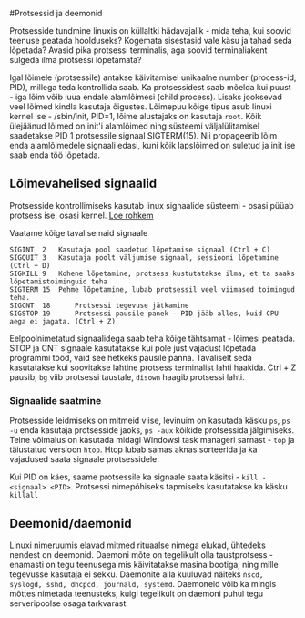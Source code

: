 #Protsessid ja deemonid

Protsesside tundmine linuxis on küllaltki hädavajalik - mida teha, kui soovid teenuse peatada hoolduseks? 
Kogemata sisestasid vale käsu ja tahad seda lõpetada? Avasid pika protsessi terminalis, aga soovid terminaliakent sulgeda ilma protsessi lõpetamata?

Igal lõimele (protsessile) antakse käivitamisel unikaalne number (process-id, PID), millega teda kontrollida saab. Ka protsessidest saab mõelda kui puust -
iga lõim võib luua endale alamlõimesi (child process). Lisaks jooksevad veel lõimed kindla kasutaja õigustes. 
Lõimepuu kõige tipus asub linuxi kernel ise - /sbin/init, PID=1, lõime alustajaks on kasutaja `root`. Kõik ülejäänud lõimed
on init'i alamlõimed ning süsteemi väljalülitamisel saadetakse PID 1 protsessile signaal SIGTERM(15).
Nii propageerib lõim enda alamlõimedele signaali edasi, kuni kõik lapslõimed on suletud ja init ise saab enda töö lõpetada. 

## Lõimevahelised signaalid

Protsesside kontrollimiseks kasutab linux signaalide süsteemi - osasi püüab protsess ise, osasi kernel. [Loe rohkem](https://www.tutorialspoint.com/unix/unix-signals-traps.htm)

Vaatame kõige tavalisemaid signaale

```
SIGINT	2	Kasutaja pool saadetud lõpetamise signaal (Ctrl + C)
SIGQUIT	3	Kasutaja poolt väljumise signaal, sessiooni lõpetamine (Ctrl + D)
SIGKILL	9	Kohene lõpetamine, protsess kustutatakse ilma, et ta saaks lõpetamistoiminguid teha
SIGTERM	15	Pehme lõpetamine, lubab protsessil veel viimased toimingud teha.
SIGCNT  18      Protsessi tegevuse jätkamine
SIGSTOP 19      Protsessi pausile panek - PID jääb alles, kuid CPU aega ei jagata. (Ctrl + Z)
```

Eelpoolnimetatud signaalidega saab teha kõige tähtsamat - lõimesi peatada. STOP ja CNT signaale kasutatakse kui
pole just vajadust lõpetada programmi tööd, vaid see hetkeks pausile panna. Tavaliselt seda kasutatakse kui soovitakse 
lahtine protsess terminalist lahti haakida. Ctrl + Z pausib, `bg` viib protsessi taustale, `disown` haagib protsessi lahti.

### Signaalide saatmine

Protsesside leidmiseks on mitmeid viise, levinuim on kasutada käsku `ps`, `ps -u` enda kasutaja protsesside jaoks, 
`ps -aux` kõikide protsessida jälgimiseks.
Teine võimalus on kasutada midagi Windowsi task manageri sarnast - `top` ja täiustatud versioon `htop`. Htop lubab samas aknas
sorteerida ja ka vajadused saata signaale protsessidele.

Kui PID on käes, saame protsessile ka signaale saata käsitsi - `kill -<signaal> <PID>`. Protsessi nimepõhiseks tapmiseks kasutatakse
ka käsku `killall`

## Deemonid/daemonid

Linuxi nimeruumis elavad mitmed rituaalse nimega elukad, ühtedeks nendest on deemonid. Daemoni mõte on tegelikult olla taustprotsess -
enamasti on tegu teenusega mis käivitatakse masina bootiga, ning mille tegevusse kasutaja ei sekku. Daemonite alla kuuluvad
näiteks `ǹscd, syslogd, sshd, dhcpcd, journald, systemd`. Daemoneid võib ka mingis mõttes nimetada teenusteks, kuigi tegelikult on
daemoni puhul tegu serveripoolse osaga tarkvarast.


